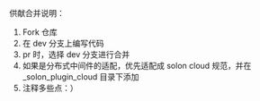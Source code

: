 供献合并说明：

1. Fork 仓库
2. 在 dev 分支上编写代码
3. pr 时，选择 dev 分支进行合并
4. 如果是分布式中间件的适配，优先适配成 solon cloud 规范，并在 _solon_plugin_cloud 目录下添加
5. 注释多些点：）